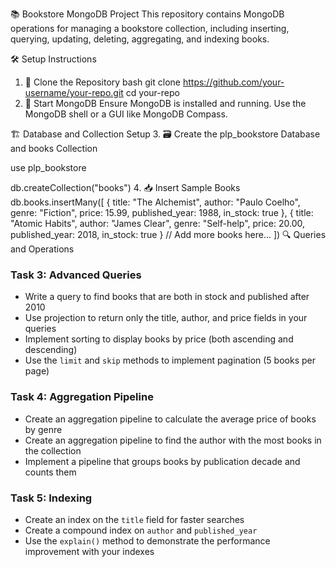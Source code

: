 📚 Bookstore MongoDB Project
This repository contains MongoDB operations for managing a bookstore collection, including inserting, querying, updating, deleting, aggregating, and indexing books.

🛠️ Setup Instructions
1. 📂 Clone the Repository
bash
git clone https://github.com/your-username/your-repo.git
cd your-repo
2. 🧩 Start MongoDB
Ensure MongoDB is installed and running. Use the MongoDB shell or a GUI like MongoDB Compass.

🏗️ Database and Collection Setup
3. 🗃️ Create the plp_bookstore Database and books Collection

use plp_bookstore

db.createCollection("books")
4. 📥 Insert Sample Books
db.books.insertMany([
  {
    title: "The Alchemist",
    author: "Paulo Coelho",
    genre: "Fiction",
    price: 15.99,
    published_year: 1988,
    in_stock: true
  },
  {
    title: "Atomic Habits",
    author: "James Clear",
    genre: "Self-help",
    price: 20.00,
    published_year: 2018,
    in_stock: true
  }
  // Add more books here...
])
🔍 Queries and Operations
### Task 3: Advanced Queries
- Write a query to find books that are both in stock and published after 2010
- Use projection to return only the title, author, and price fields in your queries
- Implement sorting to display books by price (both ascending and descending)
- Use the `limit` and `skip` methods to implement pagination (5 books per page)

### Task 4: Aggregation Pipeline 
- Create an aggregation pipeline to calculate the average price of books by genre
- Create an aggregation pipeline to find the author with the most books in the collection
- Implement a pipeline that groups books by publication decade and counts them

### Task 5: Indexing
- Create an index on the `title` field for faster searches
- Create a compound index on `author` and `published_year`
- Use the `explain()` method to demonstrate the performance improvement with your indexes
